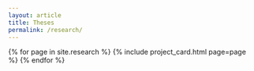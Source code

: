 ```yaml
---
layout: article
title: Theses
permalink: /research/
---
```


<div class="horizontal-card-container">
{% for page in site.research %}
    {% include project_card.html page=page %}
{% endfor %}
</div>